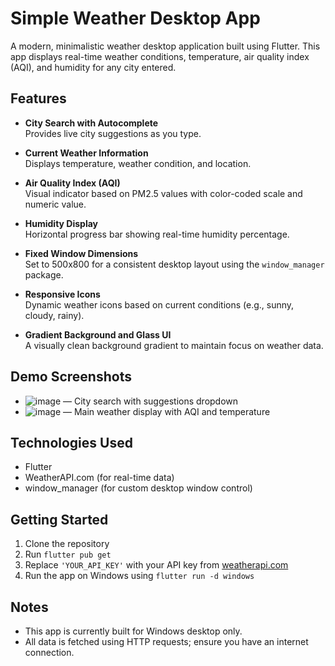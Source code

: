 # Simple Weather Desktop App

A modern, minimalistic weather desktop application built using Flutter. This app displays real-time weather conditions, temperature, air quality index (AQI), and humidity for any city entered.

## Features

- **City Search with Autocomplete**  
  Provides live city suggestions as you type.

- **Current Weather Information**  
  Displays temperature, weather condition, and location.

- **Air Quality Index (AQI)**  
  Visual indicator based on PM2.5 values with color-coded scale and numeric value.

- **Humidity Display**  
  Horizontal progress bar showing real-time humidity percentage.

- **Fixed Window Dimensions**  
  Set to 500x800 for a consistent desktop layout using the `window_manager` package.

- **Responsive Icons**  
  Dynamic weather icons based on current conditions (e.g., sunny, cloudy, rainy).

- **Gradient Background and Glass UI**  
  A visually clean background gradient to maintain focus on weather data.

## Demo Screenshots


- ![image](https://github.com/user-attachments/assets/f865a862-1ba5-491c-92ad-521f8d903345)
 — City search with suggestions dropdown  
- ![image](https://github.com/user-attachments/assets/39b66428-dca8-4229-bf95-33d1539e63d0)
 — Main weather display with AQI and temperature  

## Technologies Used

- Flutter 
- WeatherAPI.com (for real-time data)
- window_manager (for custom desktop window control)

## Getting Started

1. Clone the repository  
2. Run `flutter pub get`  
3. Replace `'YOUR_API_KEY'` with your API key from [weatherapi.com](https://www.weatherapi.com/)  
4. Run the app on Windows using `flutter run -d windows`

## Notes

- This app is currently built for Windows desktop only.
- All data is fetched using HTTP requests; ensure you have an internet connection.
